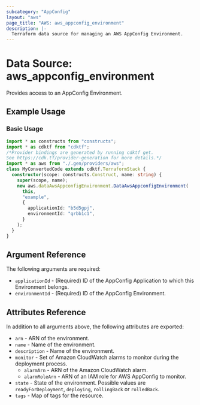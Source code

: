 ```yaml
---
subcategory: "AppConfig"
layout: "aws"
page_title: "AWS: aws_appconfig_environment"
description: |-
  Terraform data source for managing an AWS AppConfig Environment.
---
```


# Data Source: aws_appconfig_environment

Provides access to an AppConfig Environment.

## Example Usage

### Basic Usage

```typescript
import * as constructs from "constructs";
import * as cdktf from "cdktf";
/*Provider bindings are generated by running cdktf get.
See https://cdk.tf/provider-generation for more details.*/
import * as aws from "./.gen/providers/aws";
class MyConvertedCode extends cdktf.TerraformStack {
  constructor(scope: constructs.Construct, name: string) {
    super(scope, name);
    new aws.dataAwsAppconfigEnvironment.DataAwsAppconfigEnvironment(
      this,
      "example",
      {
        applicationId: "b5d5gpj",
        environmentId: "qrbb1c1",
      }
    );
  }
}

```

## Argument Reference

The following arguments are required:

* `applicationId` - (Required) ID of the AppConfig Application to which this Environment belongs.
* `environmentId` - (Required) ID of the AppConfig Environment.

## Attributes Reference

In addition to all arguments above, the following attributes are exported:

* `arn` - ARN of the environment.
* `name` - Name of the environment.
* `description` - Name of the environment.
* `monitor` - Set of Amazon CloudWatch alarms to monitor during the deployment process.
    * `alarmArn` - ARN of the Amazon CloudWatch alarm.
    * `alarmRoleArn` - ARN of an IAM role for AWS AppConfig to monitor.
* `state` - State of the environment. Possible values are `readyForDeployment`, `deploying`, `rollingBack`
  or `rolledBack`.
* `tags` - Map of tags for the resource.

<!-- cache-key: cdktf-0.17.0-pre.15 input-29b55d406dd4c29cddfb3f948cad3b62b6731a9e2a8cbead8f696b1aa879b0ee -->